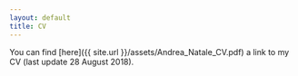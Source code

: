```yaml
---
layout: default
title: CV
---
```


You can find [here]({{ site.url }}/assets/Andrea_Natale_CV.pdf) a link to my CV (last update 28 August 2018).  
 
